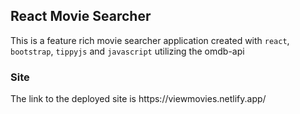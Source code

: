 <h2>React Movie Searcher</h2>
This is a feature rich movie searcher application created with <code>react</code>, <code>bootstrap</code>, <code>tippyjs</code> and <code>javascript</code> utilizing the omdb-api
<h3>Site</h3>
The link to the deployed site is https://viewmovies.netlify.app/
